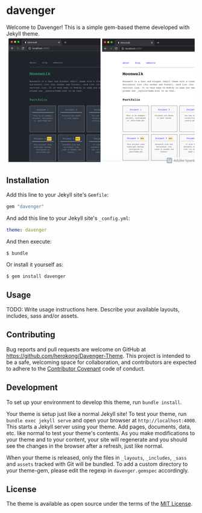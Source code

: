 # davenger

Welcome to Davenger! This is a simple gem-based theme developed with Jekyll theme.
<img src="https://raw.githubusercontent.com/abhinavs/moonwalk/master/_screenshots/moonwalk.png" />

## Installation

Add this line to your Jekyll site's `Gemfile`:

```ruby
gem "davenger"
```

And add this line to your Jekyll site's `_config.yml`:

```yaml
theme: davenger
```

And then execute:

    $ bundle

Or install it yourself as:

    $ gem install davenger

## Usage

TODO: Write usage instructions here. Describe your available layouts, includes, sass and/or assets.

## Contributing

Bug reports and pull requests are welcome on GitHub at https://github.com/herokong/Davenger-Theme. This project is intended to be a safe, welcoming space for collaboration, and contributors are expected to adhere to the [Contributor Covenant](http://contributor-covenant.org) code of conduct.

## Development

To set up your environment to develop this theme, run `bundle install`.

Your theme is setup just like a normal Jekyll site! To test your theme, run `bundle exec jekyll serve` and open your browser at `http://localhost:4000`. This starts a Jekyll server using your theme. Add pages, documents, data, etc. like normal to test your theme's contents. As you make modifications to your theme and to your content, your site will regenerate and you should see the changes in the browser after a refresh, just like normal.

When your theme is released, only the files in `_layouts`, `_includes`, `_sass` and `assets` tracked with Git will be bundled.
To add a custom directory to your theme-gem, please edit the regexp in `davenger.gemspec` accordingly.

## License

The theme is available as open source under the terms of the [MIT License](https://opensource.org/licenses/MIT).

